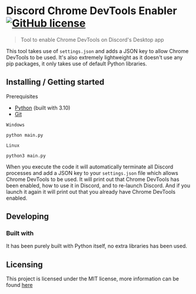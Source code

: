 # Discord Chrome DevTools Enabler [![GitHub license](https://img.shields.io/github/license/Pooh-Shiesty/DiscordChromeDevToolsEnabler?style=flat-square)](https://github.com/Pooh-Shiesty/DiscordChromeDevToolsEnabler/blob/main/LICENSE)

> Tool to enable Chrome DevTools on Discord's Desktop app

This tool takes use of `settings.json` and adds a JSON key to allow Chrome DevTools to be used. It's also extremely lightweight as it doesn't use any pip packages, it only takes use of default Python libraries.

## Installing / Getting started

Prerequisites
* [Python](https://python.org/) (built with 3.10)
* [Git](https://git-scm.com/)

`Windows`
```shell
python main.py
```

`Linux`
```shell
python3 main.py
```

When you execute the code it will automatically terminate all Discord processes and add a JSON key to your `settings.json` file which allows Chrome DevTools to be used. It will print out that Chrome DevTools has been enabled, how to use it in Discord, and to re-launch Discord. And if you launch it again it will print out that you already have Chrome DevTools enabled.

## Developing

### Built with
It has been purely built with Python itself, no extra libraries has been used.

## Licensing

This project is licensed under the MIT license, more information can be found [here](https://github.com/Pooh-Shiesty/DiscordChromeDevToolsEnabler/blob/main/LICENSE)
